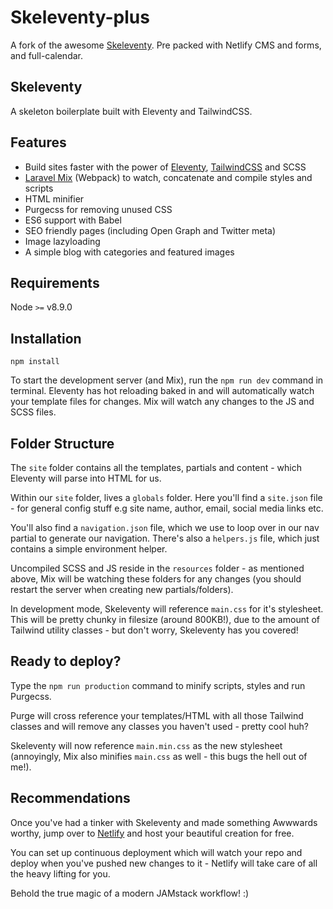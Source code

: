 <!-- [![Netlify Status](https://api.netlify.com/api/v1/badges/f4455669-0ce8-40ea-8ff5-5c31f0aadfa5/deploy-status)](https://app.netlify.com/sites/skeleventy/deploys) -->

# Skeleventy-plus
A fork of the awesome [Skeleventy](https://skeleventy.netlify.com/). Pre packed with Netlify CMS and forms, and full-calendar.


## Skeleventy

A skeleton boilerplate built with Eleventy and TailwindCSS.

## Features

- Build sites faster with the power of [Eleventy](https://www.11ty.dev/docs/), [TailwindCSS](https://tailwindcss.com) and SCSS
- [Laravel Mix](https://laravel-mix.com/docs/5.0/basic-example) (Webpack) to watch, concatenate and compile styles and scripts
- HTML minifier
- Purgecss for removing unused CSS
- ES6 support with Babel
- SEO friendly pages (including Open Graph and Twitter meta)
- Image lazyloading
- A simple blog with categories and featured images

## Requirements

Node `>=` v8.9.0

## Installation

```
npm install
```

To start the development server (and Mix), run the `npm run dev` command in terminal. Eleventy has hot reloading baked in and will automatically watch your template files for changes. Mix will watch any changes to the JS and SCSS files.

## Folder Structure

The `site` folder contains all the templates, partials and content - which Eleventy will parse into HTML for us.

Within our `site` folder, lives a `globals` folder. Here you'll find a `site.json` file - for general config stuff e.g site name, author, email, social media links etc.

You'll also find a `navigation.json` file, which we use to loop over in our nav partial to generate our navigation. There's also a `helpers.js` file, which just contains a simple environment helper.

Uncompiled SCSS and JS reside in the `resources` folder - as mentioned above, Mix will be watching these folders for any changes (you should restart the server when creating new partials/folders).

In development mode, Skeleventy will reference `main.css` for it's stylesheet. This will be pretty chunky in filesize (around 800KB!), due to the amount of Tailwind utility classes - but don't worry, Skeleventy has you covered!

## Ready to deploy?

Type the `npm run production` command to minify scripts, styles and run Purgecss.

Purge will cross reference your templates/HTML with all those Tailwind classes and will remove any classes you haven't used - pretty cool huh?

Skeleventy will now reference `main.min.css` as the new stylesheet (annoyingly, Mix also minifies `main.css` as well - this bugs the hell out of me!).

## Recommendations

Once you've had a tinker with Skeleventy and made something Awwwards worthy, jump over to [Netlify](https://www.netlify.com) and host your beautiful creation for free.

You can set up continuous deployment which will watch your repo and deploy when you've pushed new changes to it - Netlify will take care of all the heavy lifting for you.

Behold the true magic of a modern JAMstack workflow! :)
